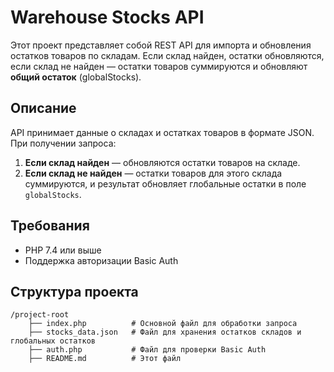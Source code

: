 # Warehouse Stocks API

Этот проект представляет собой REST API для импорта и обновления остатков товаров по складам. Если склад найден, остатки обновляются, если склад не найден — остатки товаров суммируются и обновляют **общий остаток** (globalStocks).

## Описание

API принимает данные о складах и остатках товаров в формате JSON. При получении запроса:

1. **Если склад найден** — обновляются остатки товаров на складе.
2. **Если склад не найден** — остатки товаров для этого склада суммируются, и результат обновляет глобальные остатки в поле `globalStocks`.

## Требования

- PHP 7.4 или выше
- Поддержка авторизации Basic Auth

## Структура проекта

```
/project-root
    ├── index.php          # Основной файл для обработки запроса
    ├── stocks_data.json   # Файл для хранения остатков складов и глобальных остатков
    ├── auth.php           # Файл для проверки Basic Auth
    ├── README.md          # Этот файл
```

